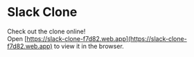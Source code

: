 # Slack Clone

Check out the clone online!<br />
Open [https://slack-clone-f7d82.web.app](https://slack-clone-f7d82.web.app) to view it in the browser.
